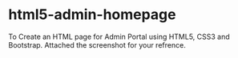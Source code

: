 # html5-admin-homepage

To Create an HTML page for Admin Portal using HTML5, CSS3 and Bootstrap. Attached the screenshot for your refrence.
